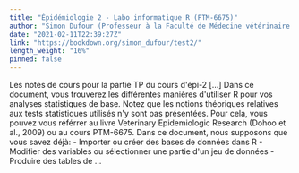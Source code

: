 ```yaml
---
title: "Épidémiologie 2 - Labo informatique R (PTM-6675)"
author: "Simon Dufour (Professeur à la Faculté de Médecine vétérinaire de l'Université de Montréal)"
date: "2021-02-11T22:39:27Z"
link: "https://bookdown.org/simon_dufour/test2/"
length_weight: "16%"
pinned: false
---
```


Les notes de cours pour la partie TP du cours d'épi-2 [...] Dans ce document, vous trouverez les différentes manières d'utiliser R pour vos analyses statistiques de base. Notez que les notions théoriques relatives aux tests statistiques utilisés n'y sont pas présentées. Pour cela, vous pouvez vous référrer au livre Veterinary Epidemiologic Research (Dohoo et al., 2009) ou au cours PTM-6675. Dans ce document, nous supposons que vous savez déjà: - Importer ou créer des bases de données dans R - Modifier des variables ou sélectionner une partie d'un jeu de données - Produire des tables de ...
